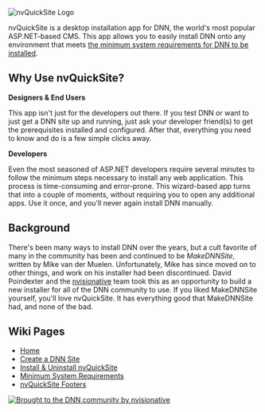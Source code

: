 ![nvQuickSite Logo](http://www.willstrohl.com/nvQuickSite/nv_quicksite_logo.png)

nvQuickSite is a desktop installation app for DNN, the world's most popular ASP.NET-based CMS.  This app allows you to easily install DNN onto any environment that meets [the minimum system requirements for DNN to be installed](https://github.com/nvisionative/nvQuickSite/wiki/Minimum-System-Requirements).

## Why Use nvQuickSite?

**Designers & End Users**

This app isn't just for the developers out there. If you test DNN or want to just get a DNN site up and running, just ask your developer friend(s) to get the prerequisites installed and configured. After that, everything you need to know and do is a few simple clicks away.

**Developers**

Even the most seasoned of ASP.NET developers require several minutes to follow the minimum steps necessary to install any web application. This process is time-consuming and error-prone.  This wizard-based app turns that into a couple of moments, without requiring you to open any additional apps.  Use it once, and you'll never again install DNN manually.

## Background
There's been many ways to install DNN over the years, but a cult favorite of many in the community has been and continued to be *MakeDNNSite*, written by Mike van der Muelen.  Unfortunately, Mike has since moved on to other things, and work on his installer had been discontinued. David Poindexter and the [nvisionative](http://www.nvisionative.com) team took this as an opportunity to build a new installer for all of the DNN community to use.  If you liked MakeDNNSite yourself, you'll love nvQuickSite. It has everything good that MakeDNNSite had, and none of the bad.

## Wiki Pages
* [Home](https://github.com/nvisionative/nvQuickSite/wiki)
* [Create a DNN Site](https://github.com/nvisionative/nvQuickSite/wiki/Create-a-DNN-Site)
* [Install & Uninstall nvQuickSite](https://github.com/nvisionative/nvQuickSite/wiki/Install-&-Uninstall-nvQuickSite)
* [Minimum System Requirements](https://github.com/nvisionative/nvQuickSite/wiki/Minimum-System-Requirements)
* [nvQuickSite Footers](https://github.com/nvisionative/nvQuickSite/wiki/nvQuickSite-Footers)
 
 
[![Brought to the DNN community by nvisionative](http://www.nvquicksite.com/Portals/0/broughtBy-nvisionative.png)](http://www.nvisionative.com)